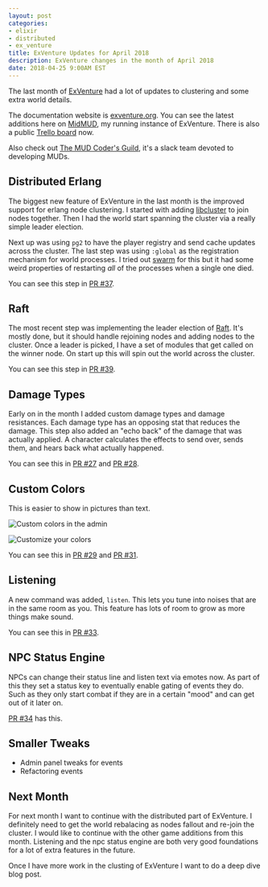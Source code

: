 ```yaml
---
layout: post
categories:
- elixir
- distributed
- ex_venture
title: ExVenture Updates for April 2018
description: ExVenture changes in the month of April 2018
date: 2018-04-25 9:00AM EST
---
```


The last month of [ExVenture][exventure-github] had a lot of updates to clustering and some extra world details.

The documentation website is [exventure.org][exventure]. You can see the latest additions here on [MidMUD][midmud], my running instance of ExVenture. There is also a public [Trello board][trello] now.

Also check out <a href="https://mudcoders.com/" target="_blank">The MUD Coder's Guild</a>, it's a slack team devoted to developing MUDs.

## Distributed Erlang

The biggest new feature of ExVenture in the last month is the improved support for erlang node clustering. I started with adding [libcluster][libcluster] to join nodes together. Then I had the world start spanning the cluster via a really simple leader election.

Next up was using `pg2` to have the player registry and send cache updates across the cluster. The last step was using `:global` as the registration mechanism for world processes. I tried out [swarm][swarm] for this but it had some weird properties of restarting _all_ of the processes when a single one died.

You can see this step in [PR #37][multi-node-pr].

## Raft

The most recent step was implementing the leader election of [Raft][raft]. It's mostly done, but it should handle rejoining nodes and adding nodes to the cluster. Once a leader is picked, I have a set of modules that get called on the winner node. On start up this will spin out the world across the cluster.

You can see this step in [PR #39][raft-pr].

## Damage Types

Early on in the month I added custom damage types and damage resistances. Each damage type has an opposing stat that reduces the damage. This step also added an "echo back" of the damage that was actually applied. A character calculates the effects to send over, sends them, and hears back what actually happened.

You can see this in [PR #27](https://github.com/oestrich/ex_venture/pull/27) and [PR #28](https://github.com/oestrich/ex_venture/pull/28).

## Custom Colors

This is easier to show in pictures than text.

![Custom colors in the admin](https://user-images.githubusercontent.com/449228/38283850-593f2586-3786-11e8-915f-01a19fd17141.png)

![Customize your colors](https://user-images.githubusercontent.com/449228/38460721-9d8f5c4c-3a8d-11e8-8697-f7b25e4bc78c.png)

You can see this in [PR #29](https://github.com/oestrich/ex_venture/pull/29) and [PR #31](https://github.com/oestrich/ex_venture/pull/31).

## Listening

A new command was added, `listen`. This lets you tune into noises that are in the same room as you. This feature has lots of room to grow as more things make sound.

You can see this in [PR #33](https://github.com/oestrich/ex_venture/pull/33).

## NPC Status Engine

NPCs can change their status line and listen text via emotes now. As part of this they set a status key to eventually enable gating of events they do. Such as they only start combat if they are in a certain "mood" and can get out of it later on.

[PR #34](https://github.com/oestrich/ex_venture/pull/34) has this.

## Smaller Tweaks

- Admin panel tweaks for events
- Refactoring events

## Next Month

For next month I want to continue with the distributed part of ExVenture. I definitely need to get the world rebalacing as nodes fallout and re-join the cluster. I would like to continue with the other game additions from this month. Listening and the npc status engine are both very good foundations for a lot of extra features in the future.

Once I have more work in the clusting of ExVenture I want to do a deep dive blog post.

[exventure]: http://exventure.org
[exventure-github]: https://github.com/oestrich/ex_venture
[midmud]: https://midmud.com
[trello]: https://trello.com/b/PFGmFWmu/exventure
[mud-coders]: https://mudcoders.com/
[libcluster]: https://github.com/bitwalker/libcluster
[swarm]: https://github.com/bitwalker/swarm
[multi-node-pr]: https://github.com/oestrich/ex_venture/pull/37
[raft]: https://raft.github.io/
[raft-pr]: https://github.com/oestrich/ex_venture/pull/39
